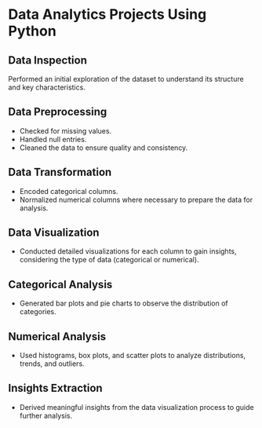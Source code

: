 # Data Analytics Projects Using Python

## Data Inspection
Performed an initial exploration of the dataset to understand its structure and key characteristics.

## Data Preprocessing
- Checked for missing values.
- Handled null entries.
- Cleaned the data to ensure quality and consistency.

## Data Transformation
- Encoded categorical columns.
- Normalized numerical columns where necessary to prepare the data for analysis.

## Data Visualization
- Conducted detailed visualizations for each column to gain insights, considering the type of data (categorical or numerical).

## Categorical Analysis
- Generated bar plots and pie charts to observe the distribution of categories.

## Numerical Analysis
- Used histograms, box plots, and scatter plots to analyze distributions, trends, and outliers.

## Insights Extraction
- Derived meaningful insights from the data visualization process to guide further analysis.
